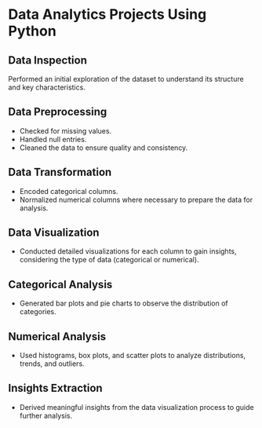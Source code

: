 # Data Analytics Projects Using Python

## Data Inspection
Performed an initial exploration of the dataset to understand its structure and key characteristics.

## Data Preprocessing
- Checked for missing values.
- Handled null entries.
- Cleaned the data to ensure quality and consistency.

## Data Transformation
- Encoded categorical columns.
- Normalized numerical columns where necessary to prepare the data for analysis.

## Data Visualization
- Conducted detailed visualizations for each column to gain insights, considering the type of data (categorical or numerical).

## Categorical Analysis
- Generated bar plots and pie charts to observe the distribution of categories.

## Numerical Analysis
- Used histograms, box plots, and scatter plots to analyze distributions, trends, and outliers.

## Insights Extraction
- Derived meaningful insights from the data visualization process to guide further analysis.
